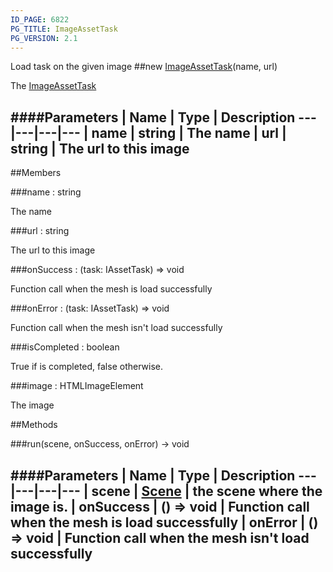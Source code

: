 ```yaml
---
ID_PAGE: 6822
PG_TITLE: ImageAssetTask
PG_VERSION: 2.1
---
```


Load task on the given image
##new [ImageAssetTask](page.php?p=6822)(name, url)



The [ImageAssetTask](page.php?p=6822)




####Parameters
 | Name | Type | Description
---|---|---|---
 | name | string | The name
 | url | string | The url to this image
---

##Members

###name : string




The name



###url : string




The url to this image



###onSuccess : (task: IAssetTask) =&gt; void




Function call when the mesh is load successfully



###onError : (task: IAssetTask) =&gt; void




Function call when the mesh isn't load successfully



###isCompleted : boolean




True if is completed, false otherwise.



###image : HTMLImageElement




The image











##Methods

###run(scene, onSuccess, onError) &rarr; void

####Parameters
 | Name | Type | Description
---|---|---|---
 | scene | [Scene](page.php?p=6662) | the scene where the image is.
 | onSuccess | () =&gt; void | Function call when the mesh is load successfully
 | onError | () =&gt; void | Function call when the mesh isn't load successfully
---
